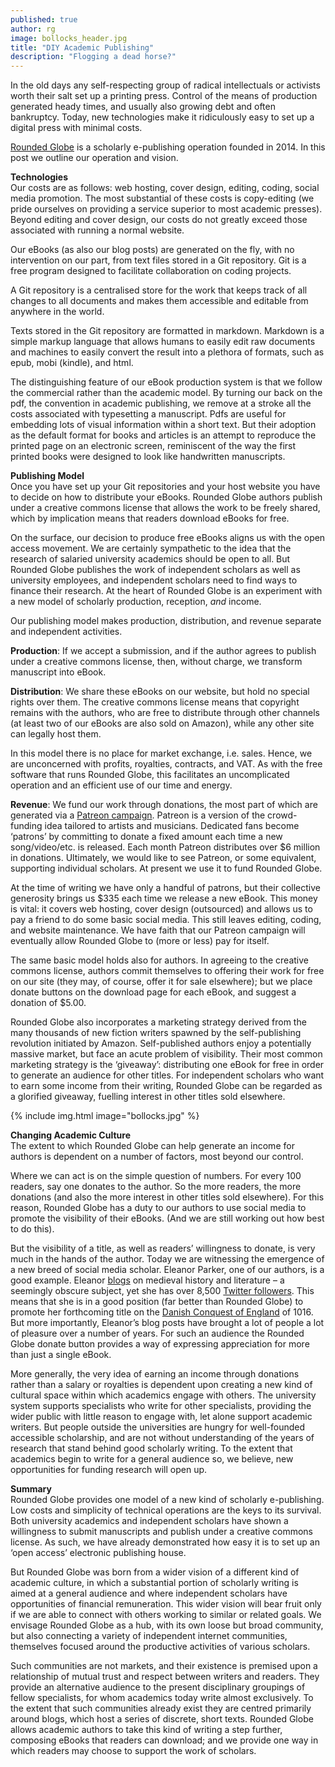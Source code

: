 ```yaml
---
published: true
author: rg
image: bollocks_header.jpg
title: "DIY Academic Publishing"
description: "Flogging a dead horse?"
---
```

In the old days any self-respecting group of radical intellectuals or activists worth their salt set up a printing press. Control of the means of production generated heady times, and usually also growing debt and often bankruptcy. Today, new technologies make it ridiculously easy to set up a digital press with minimal costs.  

[Rounded Globe](https://roundedglobe.com/) is a scholarly e-publishing operation founded in 2014. In this post we outline our operation and vision.  

**Technologies**   
Our costs are as follows: web hosting, cover design, editing, coding, social media promotion. The most substantial of these costs is copy-editing (we pride ourselves on providing a service superior to most academic presses). Beyond editing and cover design, our costs do not greatly exceed those associated with running a normal website.  

Our eBooks (as also our blog posts) are generated on the fly, with no intervention on our part, from text files stored in a Git repository. Git is a free program designed to facilitate collaboration on coding projects.  

A Git repository is a centralised store for the work that keeps track of all changes to all documents and makes them accessible and editable from anywhere in the world.  

Texts stored in the Git repository are formatted in markdown. Markdown is a simple markup language that allows humans to easily edit raw documents and machines to easily convert the result into a plethora of formats, such as epub, mobi (kindle), and html.  

The distinguishing feature of our eBook production system is that we follow the commercial rather than the academic model. By turning our back on the pdf, the convention in academic publishing, we remove at a stroke all the costs associated with typesetting a manuscript. Pdfs are useful for embedding lots of visual information within a short text. But their adoption as the default format for books and articles is an attempt to reproduce the printed page on an electronic screen, reminiscent of the way the first printed books were designed to look like handwritten manuscripts. 

**Publishing Model**   
Once you have set up your Git repositories and your host website you have to decide on how to distribute your eBooks. Rounded Globe authors publish under a creative commons license that allows the work to be freely shared, which by implication means that readers download eBooks for free.  

On the surface, our decision to produce free eBooks aligns us with the open access movement. We are certainly sympathetic to the idea that the research of salaried university academics should be open to all. But Rounded Globe publishes the work of independent scholars as well as university employees, and independent scholars need to find ways to finance their research. At the heart of Rounded Globe is an experiment with a new model of scholarly production, reception, *and* income.  

Our publishing model makes production, distribution, and revenue separate and independent activities.  

**Production**: If we accept a submission, and if the author agrees to publish under a creative commons license, then, without charge, we transform manuscript into eBook.  

**Distribution**: We share these eBooks on our website, but hold no special rights over them. The creative commons license means that copyright remains with the authors, who are free to distribute through other channels (at least two of our eBooks are also sold on Amazon), while any other site can legally host them.  

In this model there is no place for market exchange, i.e. sales. Hence, we are unconcerned with profits, royalties, contracts, and VAT. As with the free software that runs Rounded Globe, this facilitates an uncomplicated operation and an efficient use of our time and energy.  

**Revenue**: We fund our work through donations, the most part of which are generated via a [Patreon campaign](https://www.patreon.com/roundedglobe). Patreon is a version of the crowd-funding idea tailored to artists and musicians. Dedicated fans become ‘patrons’ by committing to donate a fixed amount each time a new song/video/etc. is released. Each month Patreon distributes over $6 million in donations. Ultimately, we would like to see Patreon, or some equivalent, supporting individual scholars. At present we use it to fund Rounded Globe.  

At the time of writing we have only a handful of patrons, but their collective generosity brings us $335 each time we release a new eBook. This money is vital: it covers web hosting, cover design (outsourced) and allows us to pay a friend to do some basic social media. This still leaves editing, coding, and website maintenance. We have faith that our Patreon campaign will eventually allow Rounded Globe to (more or less) pay for itself.  

The same basic model holds also for authors. In agreeing to the creative commons license, authors commit themselves to offering their work for free on our site (they may, of course, offer it for sale elsewhere); but we place donate buttons on the download page for each eBook, and suggest a donation of $5.00.  

Rounded Globe also incorporates a marketing strategy derived from the many thousands of new fiction writers spawned by the self-publishing revolution initiated by Amazon. Self-published authors enjoy a potentially massive market, but face an acute problem of visibility. Their most common marketing strategy is the ‘giveaway’: distributing one eBook for free in order to generate an audience for other titles. For independent scholars who want to earn some income from their writing, Rounded Globe can be regarded as a glorified giveaway, fuelling interest in other titles sold elsewhere.   

{% include img.html image="bollocks.jpg" %}

**Changing Academic Culture**   
The extent to which Rounded Globe can help generate an income for authors is dependent on a number of factors, most beyond our control.  

Where we can act is on the simple question of numbers. For every 100 readers, say one donates to the author. So the more readers, the more donations (and also the more interest in other titles sold elsewhere). For this reason, Rounded Globe has a duty to our authors to use social media to promote the visibility of their eBooks. (And we are still working out how best to do this).  

But the visibility of a title, as well as readers’ willingness to donate, is very much in the hands of the author. Today we are witnessing the emergence of a new breed of social media scholar. Eleanor Parker, one of our authors, is a good example. Eleanor [blogs](http://aclerkofoxford.blogspot.com) on medieval history and literature – a seemingly obscure subject, yet she has over 8,500 [Twitter followers](https://twitter.com/ClerkofOxford). This means that she is in a good position (far better than Rounded Globe) to promote her forthcoming title on the [Danish Conquest of England](https://roundedglobe.com/books/01164a78-c46b-4b5a-9637-1023f0abf6b6/A%20Short%20History%20of%20the%20Danish%20Conquest/) of 1016. But more importantly, Eleanor’s blog posts have brought a lot of people a lot of pleasure over a number of years. For such an audience the Rounded Globe donate button provides a way of expressing appreciation for more than just a single eBook.  

More generally, the very idea of earning an income through donations rather than a salary or royalties is dependent upon creating a new kind of cultural space within which academics engage with others. The university system supports specialists who write for other specialists, providing the wider public with little reason to engage with, let alone support academic writers. But people outside the universities are hungry for well-founded accessible scholarship, and are not without understanding of the years of research that stand behind good scholarly writing. To the extent that academics begin to write for a general audience so, we believe, new opportunities for funding research will open up.  

**Summary**   
Rounded Globe provides one model of a new kind of scholarly e-publishing. Low costs and simplicity of technical operations are the keys to its survival. Both university academics and independent scholars have shown a willingness to submit manuscripts and publish under a creative commons license. As such, we have already demonstrated how easy it is to set up an ‘open access’ electronic publishing house.  

But Rounded Globe was born from a wider vision of a different kind of academic culture, in which a substantial portion of scholarly writing is aimed at a general audience and where independent scholars have opportunities of financial remuneration. This wider vision will bear fruit only if we are able to connect with others working to similar or related goals.
We envisage Rounded Globe as a hub, with its own loose but broad community, but also connecting a variety of independent internet communities, themselves focused around the productive activities of various scholars.  

Such communities are not markets, and their existence is premised upon a relationship of mutual trust and respect between writers and readers. They provide an alternative audience to the present disciplinary groupings of fellow specialists, for whom academics today write almost exclusively. To the extent that such communities already exist they are centred primarily around blogs, which host a series of discrete, short texts. Rounded Globe allows academic authors to take this kind of writing a step further, composing eBooks that readers can download; and we provide one way in which readers may choose to support the work of scholars.
